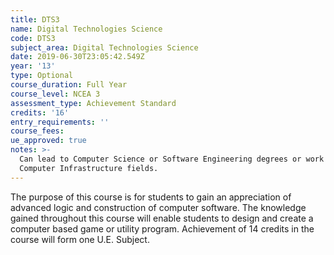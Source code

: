 ```yaml
---
title: DTS3
name: Digital Technologies Science
code: DTS3
subject_area: Digital Technologies Science
date: 2019-06-30T23:05:42.549Z
year: '13'
type: Optional
course_duration: Full Year
course_level: NCEA 3
assessment_type: Achievement Standard
credits: '16'
entry_requirements: ''
course_fees: 
ue_approved: true
notes: >-
  Can lead to Computer Science or Software Engineering degrees or work in the
  Computer Infrastructure fields.
---
```

The purpose of this course is for students to gain an appreciation of advanced logic and construction of computer software. The knowledge gained throughout this course will enable students to design and create a computer based game or utility program. Achievement of 14 credits in the course will form one U.E. Subject.
